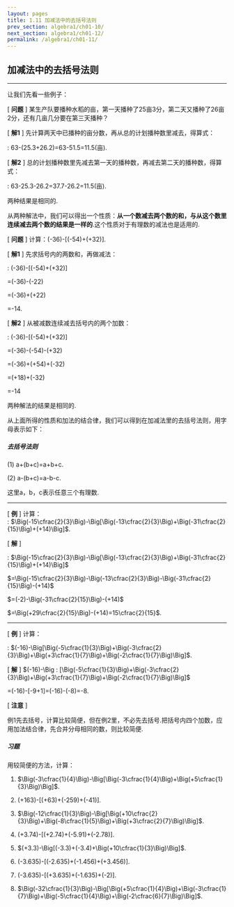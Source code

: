 ```yaml
---
layout: pages
title: 1.11 加减法中的去括号法则
prev_section: algebra1/ch01-10/
next_section: algebra1/ch01-12/
permalink: /algebra1/ch01-11/
---
```


加减法中的去括号法则
--------------------

----

让我们先看一些例子：

[ **问题** ] 某生产队要播种水稻的亩，第一天播种了25亩3分，第二天又播种了26亩2分，还有几亩几分要在第三天播种？

[ **解1** ] 先计算两天中已播种的亩分数，再从总的计划播种数里减去，得算式：

: 63-(25.3+26.2)=63-51.5=11.5(亩).

[ **解2** ] 总的计划播种数里先减去第一天的播种数，再减去第二天的播种数，得算式：

: 63-25.3-26.2=37.7-26.2=11.5(亩).

两种结果是相同的.

从两种解法中，我们可以得出一个性质：__从一个数减去两个数的和，与从这个数里连续减去两个数的结果是一样的__.这个性质对于有理数的减法也是适用的.

[ **问题** ] 计算：(-36)-[(-54)+(+32)].

[ **解1** ] 先求括号内的两数和，再做减法：  

: (-36)-[(-54)+(+32)]

  =(-36)-(-22)  
  
  =(-36)+(+22)  
  
  =-14.

[ **解2** ] 从被减数连续减去括号内的两个加数：  

: (-36)-[(-54)+(+32)]

  =(-36)-(-54)-(+32)
  
  =(-36)+(+54)+(-32)
  
  =(+18)+(-32)
  
  =-14


两种解法的结果是相同的.


从上面所得的性质和加法的结合律，我们可以得到在加减法里的去括号法则，用字母表示如下：

<div class="note info">
<h5>去括号法则</h5>
<p>(1) a+(b+c)=a+b+c.</p>
<p>(2) a-(b+c)=a-b-c.</p>
</div>

这里a，b，c表示任意三个有理数.

----

[ **例** ] 计算：  
: $\Big(-15\cfrac{2}{3}\Big)-\Big[\Big(-13\cfrac{2}{3}\Big)+\Big(-31\cfrac{2}{15}\Big)+(+14)\Big]$.

[ **解** ] 

: $\Big(-15\cfrac{2}{3}\Big)-\Big[\Big(-13\cfrac{2}{3}\Big)+\Big(-31\cfrac{2}{15}\Big)+(+14)\Big]$  

  $=\Big(-15\cfrac{2}{3}\Big)-\Big(-13\cfrac{2}{3}\Big)-\Big(-31\cfrac{2}{15}\Big)-(+14)$  

  $=(-2)-\Big(-31\cfrac{2}{15}\Big)-(+14)$  

  $=\Big(+29\cfrac{2}{15}\Big)-(+14)=15\cfrac{2}{15}$.

----

[ **例** ] 计算：  

: $(-16)-\Big[\Big(-5\cfrac{1}{3}\Big)+\Big(-3\cfrac{2}{3}\Big)+\Big(+3\cfrac{1}{7}\Big)+\Big(-2\cfrac{1}{7}\Big)\Big]$.

[ **解** ] $(-16)-\Big
: [\Big(-5\cfrac{1}{3}\Big)+\Big(-3\cfrac{2}{3}\Big)+\Big(+3\cfrac{1}{7}\Big)+\Big(-2\cfrac{1}{7}\Big)\Big]$  

  =(-16)-[-9+1]=(-16)-(-8)=-8.

[ **注意** ]

例1先去括号，计算比较简便，但在例2里，不必先去括号.把括号内四个加数，应用加法结合律，先合并分母相同的数，则比较简便.

<div class="note">
<h5>习题</h5>
</div>

用较简便的方法，计算：

1.  $\Big(-3\cfrac{1}{4}\Big)-\Big[\Big(-3\cfrac{1}{4}\Big)+\Big(+5\cfrac{1}{3}\Big)\Big]$.

2.  (+163)-[(+63)+(-259)+(-41)].

3.  $\Big(-12\cfrac{1}{3}\Big)-\Big[\Big(+10\cfrac{2}{3}\Big)+\Big(-8\cfrac{1}{5}\Big)+\Big(+3\cfrac{2}{7}\Big)\Big]$.

4.  (+3.74)-[(+2.74)+(-5.91)+(-2.78)].

5.  $(+3.3)-\Big[(-3.3)+(-3.4)+\Big(+10\cfrac{1}{3}\Big)\Big]$.

6.  (-3.635)-[(-2.635)+(-1.456)+(+3.456)].

7.  (-3.635)-[(+3.635)+(-1.635)+(-2)].

8.  $\Big(-32\cfrac{1}{3}\Big)-\Big[\Big(+5\cfrac{1}{4}\Big)+\Big(-3\cfrac{1}{7}\Big)+\Big(-5\cfrac{1}{4}\Big)+\Big(-2\cfrac{6}{7}\Big)\Big]$.



